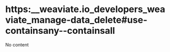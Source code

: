 # https:__weaviate.io_developers_weaviate_manage-data_delete#use-containsany--containsall
No content